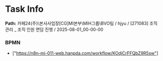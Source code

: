 # Task Info

**Path:** 카페24(주)\본사사업장\[CG]MI본부\MIH그룹\BVO팀 / hjyu / [271083] 조직 관리 _ 조직 인원 면담 진행 / 2025-08-01_00-00-00

### BPMN
- ["https://n8n-mi-011-web.hanpda.com/workflow/KOdjCrFFQbZ9R5sw"]

